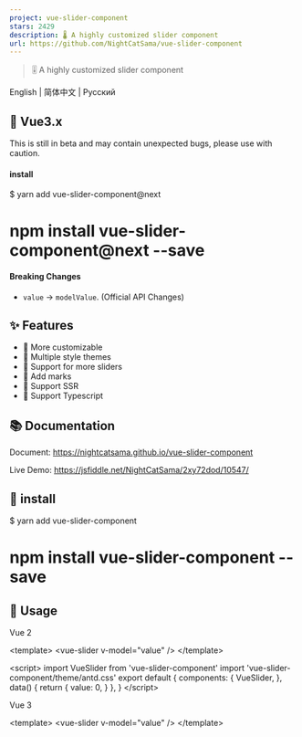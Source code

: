 ```yaml
---
project: vue-slider-component
stars: 2429
description: 🌡 A highly customized slider component
url: https://github.com/NightCatSama/vue-slider-component
---
```


> 🎚 A highly customized slider component

English | 简体中文 | Русский

🍉 Vue3.x
---------

This is still in beta and may contain unexpected bugs, please use with caution.

#### install

$ yarn add vue-slider-component@next
# npm install vue-slider-component@next --save

#### Breaking Changes

-   `value` -> `modelValue`. (Official API Changes)

✨ Features
----------

-   🍖 More customizable
-   👗 Multiple style themes
-   🐳 Support for more sliders
-   📌 Add marks
-   🎉 Support SSR
-   🍒 Support Typescript

📚 Documentation
----------------

Document: https://nightcatsama.github.io/vue-slider-component

Live Demo: https://jsfiddle.net/NightCatSama/2xy72dod/10547/

🎯 install
----------

$ yarn add vue-slider-component
# npm install vue-slider-component --save

🚀 Usage
--------

Vue 2

<template\>
  <vue-slider v-model\="value" />
</template\>

<script\>
import VueSlider from 'vue-slider-component'
import 'vue-slider-component/theme/antd.css'
export default {
  components: {
    VueSlider,
  },
  data() {
    return {
      value: 0,
    }
  },
}
</script\>

Vue 3

<template\>
  <vue-slider v-model\="value" />
</template\>

<script setup>
import { reactive, toRefs } from 'vue'
import VueSlider from 'vue-slider-component'
import 'vue-slider-component/theme/antd.css'
export default {
  setup() {
    const data \= reactive({ value: 0 })
    return toRefs(data)
  },
}
</script\>

Changelog
---------

Detailed changes for each release are documented in the release notes.

Support
-------

If my code has helped you, please consider buy me a coffee ☕.

License
-------

MIT
